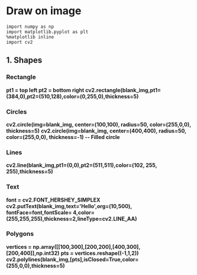 # Draw on image
```pyton
import numpy as np
import matplotlib.pyplot as plt
%matplotlib inline
import cv2
```
## 1. Shapes
### Rectangle
**pt1 = top left
pt2 = bottom right
cv2.rectangle(blank_img,pt1=(384,0),pt2=(510,128),color=(0,255,0),thickness=5)**

### Circles
**cv2.circle(img=blank_img, center=(100,100), radius=50, color=(255,0,0), thickness=5)**
**cv2.circle(img=blank_img, center=(400,400), radius=50, color=(255,0,0), thickness=-1) -- Filled circle**

### Lines
**cv2.line(blank_img,pt1=(0,0),pt2=(511,511),color=(102, 255, 255),thickness=5)**

### Text
**font = cv2.FONT_HERSHEY_SIMPLEX
cv2.putText(blank_img,text='Hello',org=(10,500), fontFace=font,fontScale= 4,color=(255,255,255),thickness=2,lineType=cv2.LINE_AA)**

### Polygons
**vertices = np.array([[100,300],[200,200],[400,300],[200,400]],np.int32)**
**pts = vertices.reshape((-1,1,2))**
**cv2.polylines(blank_img,[pts],isClosed=True,color=(255,0,0),thickness=5)**
